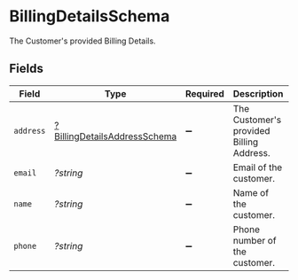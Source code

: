 # BillingDetailsSchema

The Customer's provided Billing Details.


## Fields

| Field                                                                              | Type                                                                               | Required                                                                           | Description                                                                        | Example                                                                            |
| ---------------------------------------------------------------------------------- | ---------------------------------------------------------------------------------- | ---------------------------------------------------------------------------------- | ---------------------------------------------------------------------------------- | ---------------------------------------------------------------------------------- |
| `address`                                                                          | [?BillingDetailsAddressSchema](../../models/shared/BillingDetailsAddressSchema.md) | :heavy_minus_sign:                                                                 | The Customer's provided Billing Address.                                           |                                                                                    |
| `email`                                                                            | *?string*                                                                          | :heavy_minus_sign:                                                                 | Email of the customer.                                                             | jhon@acme.corp.com                                                                 |
| `name`                                                                             | *?string*                                                                          | :heavy_minus_sign:                                                                 | Name of the customer.                                                              | John Smith                                                                         |
| `phone`                                                                            | *?string*                                                                          | :heavy_minus_sign:                                                                 | Phone number of the customer.                                                      | 5551234567                                                                         |